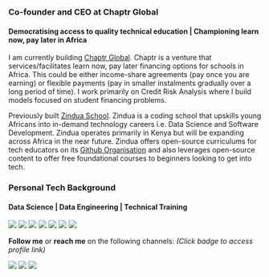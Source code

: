 ### Co-founder and CEO at Chaptr Global
#### Democratising access to quality technical education | Championing learn now, pay later in Africa
I am currently building [Chaptr Global](https://chaptrglobal.com). Chaptr is a venture that services/facilitates learn now, pay later financing options for schools in Africa. This could be either income-share agreements (pay once you are earning) or flexible payments (pay in smaller instalments gradually over a long period of time). I work primarily on Credit Risk Analysis where I build models focused on student financing problems.

Previously built [Zindua School](https://zinduaschool.com). Zindua is a coding school that upskills young Africans into in-demand technology careers i.e. Data Science and Software Development. Zindua operates primarily in Kenya but will be expanding across Africa in the near future. Zindua offers open-source curriculums for tech educators on its [Github Organisation](https://github.com/zinduaschool) and also leverages open-source content to offer free foundational courses to beginners looking to get into tech.

### Personal Tech Background
#### Data Science | Data Engineering | Technical Training
<img src="https://img.shields.io/badge/python%20-%2314354C.svg?&style=for-the-badge&logo=python&logoColor=white"/> <img src="https://img.shields.io/badge/R-276DC3?style=for-the-badge&logo=r&logoColor=white"/> <img src="https://img.shields.io/badge/scikit_learn-F7931E?style=for-the-badge&logo=scikit-learn&logoColor=white"/> <img src="https://img.shields.io/badge/TensorFlow%20-%23FF6F00.svg?&style=for-the-badge&logo=TensorFlow&logoColor=white" /> <img src="https://img.shields.io/badge/Amazon_AWS-232F3E?style=for-the-badge&logo=amazon-aws&logoColor=white"/> <img src="https://img.shields.io/badge/Google_Cloud-4285F4?style=for-the-badge&logo=google-cloud&logoColor=white"/> <img src="https://img.shields.io/badge/Apache-D22128?style=for-the-badge&logo=ApacheSpark&logoColor=white"/> 

**Follow me** or **reach me** on the following channels: *(Click badge to access profile link)*

[<img src="https://img.shields.io/badge/@cyrilmichino%20-%231DA1F2.svg?&style=for-the-badge&logo=Twitter&logoColor=white"/>](https://twitter.com/@cyrilmichino) [<img src="https://img.shields.io/badge/cyrilmichino%20-0077B5?style=for-the-badge&logo=linkedin&logoColor=white">](https://linkedin.com/in/cyrilmichino) [<img src="https://img.shields.io/badge/Medium-12100E?style=for-the-badge&logo=medium&logoColor=white">](https://medium.com/cyrilmichino)

